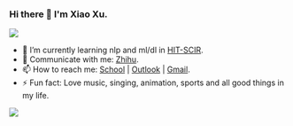 ### Hi there 👋 I'm Xiao Xu.
![](https://komarev.com/ghpvc/?username=LooperXX)
- 🌱 I’m currently learning nlp and ml/dl in [HIT-SCIR](https://ir.hit.edu.cn).
- 💬 Communicate with me: [Zhihu](https://www.zhihu.com/people/xuxiao-looper).
- 📫 How to reach me: [School](mailto:xxu@ir.hit.edu.cn) | [Outlook](mailto:looperxx@outlook.com) | [Gmail](mailto:looperxx27@gmail.com).
- ⚡ Fun fact: Love music, singing, animation, sports and all good things in my life.

<a href="https://looperxx.github.io/">
  <img align="left" src="https://github-readme-stats.vercel.app/api?username=looperxx&count_private=true&show_icons=true" />
</a>  

<!--
<a href="https://looperxx.github.io/">
    <img align="left" src="https://github-readme-stats.vercel.app/api/top-langs/?username=looperxx&hide=HTML,PostScript,JavaScript,Java,CSS&layout=compact" />
</a>
<a href="https://looperxx.github.io/">
  <img align="left" src="https://github-readme-stats.vercel.app/api/pin/?username=looperxx&repo=DF-Net" />
</a>  
-->



<!--
- 🔭 I’m currently working on ...
- 🌱 I’m currently learning ...
- 👯 I’m looking to collaborate on ...
- 🤔 I’m looking for help with ...
- 💬 Ask me about ...
- 📫 How to reach me: ...
- 😄 Pronouns: ...
- ⚡ Fun fact: ...
-->
